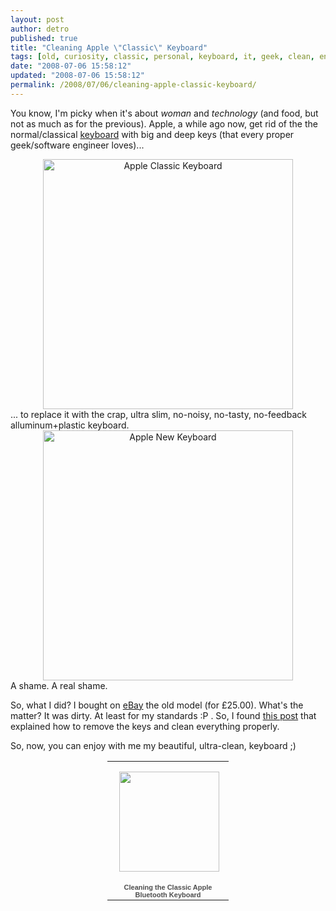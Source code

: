 ```yaml
---
layout: post
author: detro
published: true
title: "Cleaning Apple \"Classic\" Keyboard"
tags: [old, curiosity, classic, personal, keyboard, it, geek, clean, english, technology, apple]
date: "2008-07-06 15:58:12"
updated: "2008-07-06 15:58:12"
permalink: /2008/07/06/cleaning-apple-classic-keyboard/
---
```


You know, I'm picky when it's about <em>woman</em> and <em>technology</em> (and food, but not as much as for the previous). Apple, a while ago now, get rid of the the normal/classical <a href="http://en.wikipedia.org/wiki/Apple_Keyboard">keyboard</a> with big and deep keys (that every proper geek/software engineer loves)...
<div align="center">
<img src="http://upload.wikimedia.org/wikipedia/commons/1/1b/Apple_Pro_Keyboard_(open_top).jpg" alt="Apple Classic Keyboard" width="400" />
</div>
... to replace it with the crap, ultra slim, no-noisy, no-tasty, no-feedback alluminum+plastic keyboard.
<div align="center">
<img src="http://upload.wikimedia.org/wikipedia/commons/b/b3/Apple_wired_thin_keyboard-2007-08-11.jpg" alt="Apple New Keyboard" width="400"/>
</div>
A shame. A real shame.

<!--more-->
So, what I did? I bought on <a href="http://www.ebay.com/">eBay</a> the old model (for £25.00).
What's the matter? It was dirty. At least for my standards :P . So, I found <a href="http://theminiblog.co.uk/archives/2006/11/16/how-to-cleaning-the-apple-keyboard/">this post</a> that explained how to remove the keys and clean everything properly.

So, now, you can enjoy with me my beautiful, ultra-clean, keyboard ;)
<div align="center">
<table style="width:194px;"><tr><td align="center" style="height:194px;background:url(http://picasaweb.google.com/f/img/transparent_album_background.gif) no-repeat left"><a href="http://picasaweb.google.com/detronizator/CleaningTheClassicAppleBluetoothKeyboard"><img src="http://lh6.ggpht.com/detronizator/SHDWDgK0MYE/AAAAAAAABCA/8RTysqxtmvA/s160-c/CleaningTheClassicAppleBluetoothKeyboard.jpg" width="160" height="160" style="margin:1px 0 0 4px;"/></a></td></tr><tr><td style="text-align:center;font-family:arial,sans-serif;font-size:11px"><a href="http://picasaweb.google.com/detronizator/CleaningTheClassicAppleBluetoothKeyboard" style="color:#4D4D4D;font-weight:bold;text-decoration:none;">Cleaning the Classic Apple Bluetooth Keyboard</a></td></tr></table>
</div>
